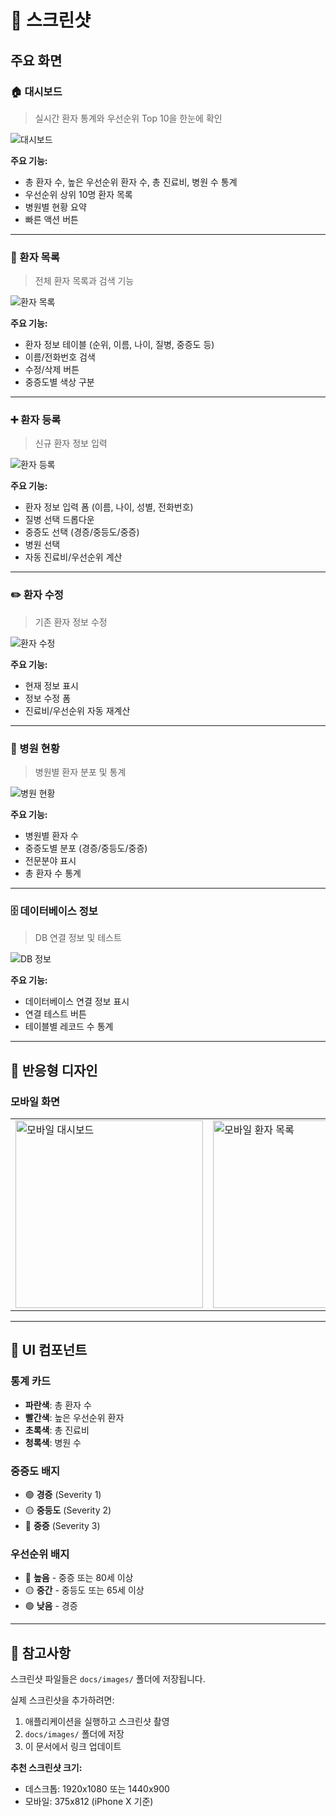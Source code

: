 # 📸 스크린샷

## 주요 화면

### 🏠 대시보드
> 실시간 환자 통계와 우선순위 Top 10을 한눈에 확인

![대시보드](docs/images/dashboard.png)

**주요 기능:**
- 총 환자 수, 높은 우선순위 환자 수, 총 진료비, 병원 수 통계
- 우선순위 상위 10명 환자 목록
- 병원별 현황 요약
- 빠른 액션 버튼

---

### 👥 환자 목록
> 전체 환자 목록과 검색 기능

![환자 목록](docs/images/patients.png)

**주요 기능:**
- 환자 정보 테이블 (순위, 이름, 나이, 질병, 중증도 등)
- 이름/전화번호 검색
- 수정/삭제 버튼
- 중증도별 색상 구분

---

### ➕ 환자 등록
> 신규 환자 정보 입력

![환자 등록](docs/images/add_patient.png)

**주요 기능:**
- 환자 정보 입력 폼 (이름, 나이, 성별, 전화번호)
- 질병 선택 드롭다운
- 중증도 선택 (경증/중등도/중증)
- 병원 선택
- 자동 진료비/우선순위 계산

---

### ✏️ 환자 수정
> 기존 환자 정보 수정

![환자 수정](docs/images/edit_patient.png)

**주요 기능:**
- 현재 정보 표시
- 정보 수정 폼
- 진료비/우선순위 자동 재계산

---

### 🏥 병원 현황
> 병원별 환자 분포 및 통계

![병원 현황](docs/images/hospitals.png)

**주요 기능:**
- 병원별 환자 수
- 중증도별 분포 (경증/중등도/중증)
- 전문분야 표시
- 총 환자 수 통계

---

### 🗄️ 데이터베이스 정보
> DB 연결 정보 및 테스트

![DB 정보](docs/images/db_info.png)

**주요 기능:**
- 데이터베이스 연결 정보 표시
- 연결 테스트 버튼
- 테이블별 레코드 수 통계

---

## 📱 반응형 디자인

### 모바일 화면
<table>
  <tr>
    <td><img src="docs/images/mobile_dashboard.png" width="300" alt="모바일 대시보드"/></td>
    <td><img src="docs/images/mobile_patients.png" width="300" alt="모바일 환자 목록"/></td>
  </tr>
</table>

---

## 🎨 UI 컴포넌트

### 통계 카드
- **파란색**: 총 환자 수
- **빨간색**: 높은 우선순위 환자
- **초록색**: 총 진료비
- **청록색**: 병원 수

### 중증도 배지
- 🟢 **경증** (Severity 1)
- 🟡 **중등도** (Severity 2)
- 🔴 **중증** (Severity 3)

### 우선순위 배지
- 🔴 **높음** - 중증 또는 80세 이상
- 🟡 **중간** - 중등도 또는 65세 이상
- 🟢 **낮음** - 경증

---

## 📝 참고사항

스크린샷 파일들은 `docs/images/` 폴더에 저장됩니다.

실제 스크린샷을 추가하려면:
1. 애플리케이션을 실행하고 스크린샷 촬영
2. `docs/images/` 폴더에 저장
3. 이 문서에서 링크 업데이트

**추천 스크린샷 크기:**
- 데스크톱: 1920x1080 또는 1440x900
- 모바일: 375x812 (iPhone X 기준)

